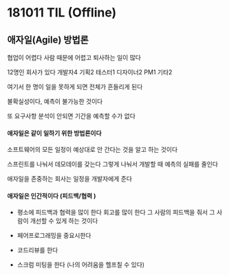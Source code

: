 # 181011 TIL (Offline)

## 애자일(Agile) 방법론

협업이 어렵다 사람 때문에 어렵고 퇴사하는 일이 많다

12명인 회사가 있다 개발자4 기획2 테스터1 디자이너2 PM1 기타2

여기서 한 명이 일을 못하게 되면 전체가 흔들리게 된다

불확실성이다, 예측이 불가능한 것이다

또 요구사항 분석이 안되면 기간을 예측할 수가 없다

#### 애자일은 같이 일하기 위한 방법론이다

소프트웨어의 모든 일정이 예상대로 안 간다는 것을 알고 하는 것이다

스프린트를 나눠서 데모데이를 갖는다 그렇게 나눠서 개발할 때 예측의 실패를 줄인다

애자일을 존중하는 회사는 일정을 개발자에게 준다

#### 애자일은 인간적이다 (피드백/협력 )

- 평소에 피드백과 협력을 많이 한다 회고를 많이 한다
  그 사람의 피드백을 줘서 그 사람이 개선할 수 있게 하는 것이다

- 페어프로그래밍을 중요시한다

- 코드리뷰를 한다
- 스크럼 미팅을 한다 (나의 어려움을 헬프칠 수 있다)